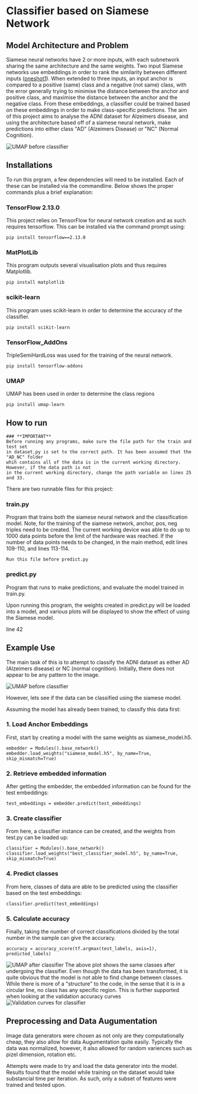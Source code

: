 # Classifier based on Siamese Network
## Model Architecture and Problem
Siamese neural networks have 2 or more inputs, with each subnetwork sharing the same 
architecture and the same weights. 
Two input Siamese networks use embeddings in order to rank the similarity between different inputs 
([oneshot1](https://www.cs.cmu.edu/~rsalakhu/papers/oneshot1.pdf)).
When extended to three inputs, an input anchor is compared to a positive (same) class and a 
negative (not same) class, with the error generally trying to minimise the distance between
the anchor and positive class, and maximise the distance between the anchor and the 
negative class. 
From these embeddings, a classifier could be trained based on these embeddings in order to 
make class-specific predictions. 
The aim of this project aims to analyse the ADNI dataset for Alzeimers disease, and using
the architecture based off of a siamese neural network, make predictions into either
class "AD" (Alzeimers Disease) or "NC" (Normal Cognition).  

![UMAP before classifier](Figures/snn.png)



## Installations
To run this prgram, a few dependencies will need to be installed. Each of these can be 
installed via the commandline. Below shows the proper commands plus a brief explanation:

### TensorFlow 2.13.0
This project relies on TensorFlow for neural network creation and as such requires tensorflow. 
This can be installed via the command prompt using:
```
pip install tensorflow==2.13.0
```
### MatPlotLib
This program outputs several visualisation plots and thus requires Matplotlib. 
```
pip install matplotlib
```
### scikit-learn
This program uses scikit-learn in order to determine the accuracy of the classifier. 
```
pip install scikit-learn
```
### TensorFlow_AddOns
TripleSemiHardLoss was used for the training of the neural network. 
```
pip install tensorflow-addons
```
### UMAP
UMAP has been used in order to determine the class regions
```
pip install umap-learn
```


## How to run

```
### **IMPORTANT**
Before running any programs, make sure the file path for the train and test set 
in dataset.py is set to the correct path. It has been assumed that the "AD_NC" folder
whih contains all of the data is in the current working directory. However, if the data path is not
in the current working directory, change the path variable on lines 25 and 33. 

```

There are two runnable files for this project:

### train.py
Program that trains both the siamese neural network and the classification model. Note, for the 
training of the siamese network, anchor, pos, neg triples need to be created. The current 
working device was able to do up to 1000 data points before the limit of the hardware was reached. 
If the number of data points needs to be changed, in the main method, edit lines 109-110, and lines 113-114. 

```
Run this file before predict.py
```

### predict.py
Program that runs to make predictions, and evaluate the model trained in train.py. 

Upon running this program, the weights created in predict.py will be loaded into a model, 
and various plots will be displayed to show the effect of using the Siamese model.

line 42
## Example Use
The main task of this is to attempt to classify the ADNI dataset as either AD (Alzeimers disease) or NC 
(normal cognition). Initially, there does not appear to be any pattern to the image. 

![UMAP before classifier](Figures/UMAP_BEFORE.png)

However, lets see if the data can be classified using the siamese model. 

Assuming the model has already been trained, to classify this data first:
### 1. Load Anchor Embeddings
First, start by creating a model with the same weights as siamese_model.h5. 

```
embedder = Modules().base_network()
embedder.load_weights("siamese_model.h5", by_name=True, skip_mismatch=True)
```
### 2. Retrieve embedded information
After getting the embedder, the embedded information can be found for the test embeddings:
```
test_embeddings = embedder.predict(test_embeddings)
```
### 3. Create classifier
From here, a classifier instance can be created, and the weights from test.py can be loaded up:
```
classifier = Modules().base_network()
classifier.load_weights("best_classifier_model.h5", by_name=True, skip_mismatch=True)
```
### 4. Predict classes
From here, classes of data are able to be predicted using the classifier based on the test embeddings:
```
classifier.predict(test_embeddings)
```

### 5. Calculate accuracy
Finally, taking the number of correct classifications divided by the total number in the sample can give the accuracy. 
```
accuracy = accuracy_score(tf.argmax(test_labels, axis=1), predicted_labels)
```
![UMAP after classifier](Figures/UMAP_AFTER.png)
The above plot shows the same classes after undergoing the classifier. Even though the data has been transformed, it is 
quite obvious that the model is not able to find change between classes. While there is more of a "structure" to the code, 
in the sense that it is in a circular line, no class has any specific region. This is further supported when looking at the validation
accuracy curves ![Validation curves for classifier](Figures/Classification_Accuracy.png)




## Preprocessing and Data Augumentation
Image data generators were chosen as not only are they computationally cheap, they also allow
for data Augumentation quite easily. 
Typically the data was normalized, however, it also allowed for random variences such as pizel dimension, rotation etc.

Attempts were made to try and load the data generator into the model. Results found that the model
while training on the dataset would take substancial time per iteration. 
As such, only a subset of features were trained and tested upon. 
